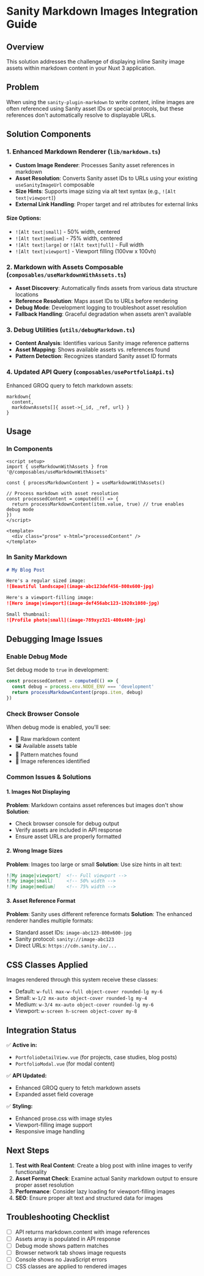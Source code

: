 # Sanity Markdown Images Integration Guide

## Overview
This solution addresses the challenge of displaying inline Sanity image assets within markdown content in your Nuxt 3 application.

## Problem
When using the `sanity-plugin-markdown` to write content, inline images are often referenced using Sanity asset IDs or special protocols, but these references don't automatically resolve to displayable URLs.

## Solution Components

### 1. Enhanced Markdown Renderer (`lib/markdown.ts`)
- **Custom Image Renderer**: Processes Sanity asset references in markdown
- **Asset Resolution**: Converts Sanity asset IDs to URLs using your existing `useSanityImageUrl` composable
- **Size Hints**: Supports image sizing via alt text syntax (e.g., `![Alt text|viewport]`)
- **External Link Handling**: Proper target and rel attributes for external links

#### Size Options:
- `![Alt text|small]` - 50% width, centered
- `![Alt text|medium]` - 75% width, centered  
- `![Alt text|large]` or `![Alt text|full]` - Full width
- `![Alt text|viewport]` - Viewport filling (100vw x 100vh)

### 2. Markdown with Assets Composable (`composables/useMarkdownWithAssets.ts`)
- **Asset Discovery**: Automatically finds assets from various data structure locations
- **Reference Resolution**: Maps asset IDs to URLs before rendering
- **Debug Mode**: Development logging to troubleshoot asset resolution
- **Fallback Handling**: Graceful degradation when assets aren't available

### 3. Debug Utilities (`utils/debugMarkdown.ts`)
- **Content Analysis**: Identifies various Sanity image reference patterns
- **Asset Mapping**: Shows available assets vs. references found
- **Pattern Detection**: Recognizes standard Sanity asset ID formats

### 4. Updated API Query (`composables/usePortfolioApi.ts`)
Enhanced GROQ query to fetch markdown assets:
```groq
markdown{ 
  content,
  markdownAssets[]{ asset->{_id, _ref, url} }
}
```

## Usage

### In Components
```vue
<script setup>
import { useMarkdownWithAssets } from '@/composables/useMarkdownWithAssets'

const { processMarkdownContent } = useMarkdownWithAssets()

// Process markdown with asset resolution
const processedContent = computed(() => {
  return processMarkdownContent(item.value, true) // true enables debug mode
})
</script>

<template>
  <div class="prose" v-html="processedContent" />
</template>
```

### In Sanity Markdown
```markdown
# My Blog Post

Here's a regular sized image:
![Beautiful landscape](image-abc123def456-800x600-jpg)

Here's a viewport-filling image:
![Hero image|viewport](image-def456abc123-1920x1080-jpg)

Small thumbnail:
![Profile photo|small](image-789xyz321-400x400-jpg)
```

## Debugging Image Issues

### Enable Debug Mode
Set debug mode to `true` in development:
```typescript
const processedContent = computed(() => {
  const debug = process.env.NODE_ENV === 'development'
  return processMarkdownContent(props.item, debug)
})
```

### Check Browser Console
When debug mode is enabled, you'll see:
- 📝 Raw markdown content
- 🖼️ Available assets table
- 🎯 Pattern matches found
- 🔗 Image references identified

### Common Issues & Solutions

#### 1. Images Not Displaying
**Problem**: Markdown contains asset references but images don't show
**Solution**: 
- Check browser console for debug output
- Verify assets are included in API response
- Ensure asset URLs are properly formatted

#### 2. Wrong Image Sizes
**Problem**: Images too large or small
**Solution**: Use size hints in alt text:
```markdown
![My image|viewport]  <!-- Full viewport -->
![My image|small]     <!-- 50% width -->
![My image|medium]    <!-- 75% width -->
```

#### 3. Asset Reference Format
**Problem**: Sanity uses different reference formats
**Solution**: The enhanced renderer handles multiple formats:
- Standard asset IDs: `image-abc123-800x600-jpg`
- Sanity protocol: `sanity://image-abc123`
- Direct URLs: `https://cdn.sanity.io/...`

## CSS Classes Applied

Images rendered through this system receive these classes:
- Default: `w-full max-w-full object-cover rounded-lg my-6`
- Small: `w-1/2 mx-auto object-cover rounded-lg my-4`
- Medium: `w-3/4 mx-auto object-cover rounded-lg my-6`
- Viewport: `w-screen h-screen object-cover my-8`

## Integration Status

✅ **Active in:**
- `PortfolioDetailView.vue` (for projects, case studies, blog posts)
- `PortfolioModal.vue` (for modal content)

✅ **API Updated:**
- Enhanced GROQ query to fetch markdown assets
- Expanded asset field coverage

✅ **Styling:**
- Enhanced prose.css with image styles
- Viewport-filling image support
- Responsive image handling

## Next Steps

1. **Test with Real Content**: Create a blog post with inline images to verify functionality
2. **Asset Format Check**: Examine actual Sanity markdown output to ensure proper asset resolution
3. **Performance**: Consider lazy loading for viewport-filling images
4. **SEO**: Ensure proper alt text and structured data for images

## Troubleshooting Checklist

- [ ] API returns markdown.content with image references
- [ ] Assets array is populated in API response  
- [ ] Debug mode shows pattern matches
- [ ] Browser network tab shows image requests
- [ ] Console shows no JavaScript errors
- [ ] CSS classes are applied to rendered images